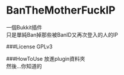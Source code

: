 BanTheMotherFuckIP
======
一個Bukkit插件  
只是單純Ban掉那些被BanID又再次登入的人的IP  

###License
GPLv3

###HowToUse
放進plugin資料夾  
然後...你知道的  